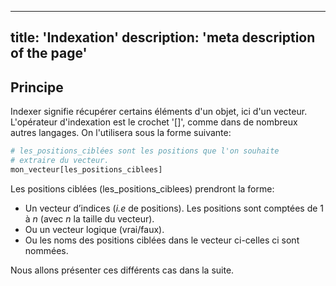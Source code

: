 
---
title: 'Indexation'
description: 'meta description of the page'
---

## Principe

Indexer signifie récupérer certains éléments d'un objet, ici d'un vecteur. L'opérateur d'indexation est le crochet '[]', comme dans de nombreux autres langages. On l'utilisera sous la forme suivante:

```r
# les_positions_ciblées sont les positions que l'on souhaite
# extraire du vecteur.
mon_vecteur[les_positions_ciblees]
```

Les positions ciblées (les_positions_ciblees) prendront la forme:
  
- Un vecteur d’indices (*i.e* de positions). Les positions sont comptées de $1$ à $n$ (avec $n$ la taille du vecteur).
- Ou un vecteur logique (vrai/faux).
- Ou les noms des positions ciblées dans le vecteur ci-celles ci sont nommées.

Nous allons présenter ces différents cas dans la suite.